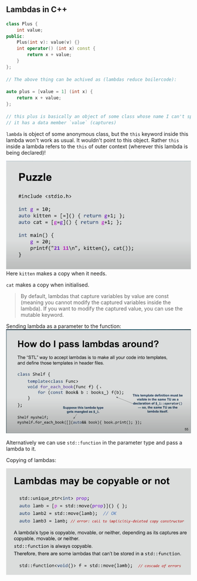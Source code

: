 ## Lambdas in C++

```cpp
class Plus {
    int value;
public:
    Plus(int v): value(v) {}
    int operator() (int x) const {
        return x + value;
    }
};

// The above thing can be achived as (lambdas reduce boilercode):

auto plus = [value = 1] (int x) {
    return x + value;
};

// this plus is basically an object of some class whose name I can't spell.
// it has a data member `value` (captures)
``` 

`lambda` is object of some anonymous class, but the `this` keyword inside this
lambda won't work as usual. It wouldn't point to this object. Rather `this`
inside a lambda refers to the `this` of outer context (wherever this lambda is
being declared)!

![](../assets/lambda.png)
Here `kitten` makes a copy when it needs.

`cat` makes a copy when initialised.

> By default, lambdas that capture variables by value are const (meaning you 
cannot modify the captured variables inside the lambda). If you want to modify 
the captured value, you can use the mutable keyword.

Sending lambda as a parameter to the function:
![](../assets/lambda-param.png)

Alternatively we can use `std::function` in the parameter type and
pass a lambda to it.

Copying of lambdas:

![](../assets/copy.png)